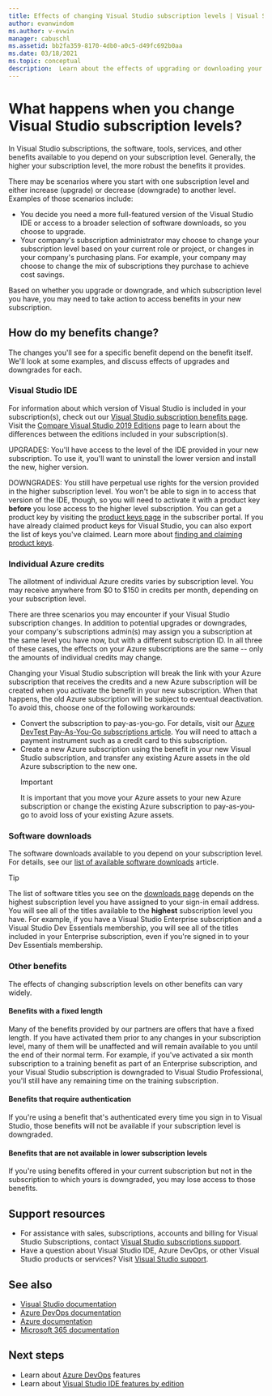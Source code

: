 ```yaml
---
title: Effects of changing Visual Studio subscription levels | Visual Studio Marketplace
author: evanwindom
ms.author: v-evwin
manager: cabuschl
ms.assetid: bb2fa359-8170-4db0-a0c5-d49fc692b0aa
ms.date: 03/18/2021
ms.topic: conceptual
description:  Learn about the effects of upgrading or downloading your Visual Studio subscription level.
---
```


# What happens when you change Visual Studio subscription levels?
In Visual Studio subscriptions, the software, tools, services, and other benefits available to you depend on your subscription level.  Generally, the higher your subscription level, the more robust the benefits it provides.  

There may be scenarios where you start with one subscription level and either increase (upgrade) or decrease (downgrade) to another level.  Examples of those scenarios include:
- You decide you need a more full-featured version of the Visual Studio IDE or access to a broader selection of software downloads, so you choose to upgrade. 
- Your company's subscription administrator may choose to change your subscription level based on your current role or project, or changes in your company's purchasing plans. For example, your company may choose to change the mix of subscriptions they purchase to achieve cost savings.  

Based on whether you upgrade or downgrade, and which subscription level you have, you may need to take action to access benefits in your new subscription.

## How do my benefits change?
The changes you'll see for a specific benefit depend on the benefit itself.  We'll look at some examples, and discuss effects of upgrades and downgrades for each.

### Visual Studio IDE
For information about which version of Visual Studio is included in your subscription(s), check out our [Visual Studio subscription benefits page](https://visualstudio.microsoft.com/vs/benefits/). Visit the [Compare Visual Studio 2019 Editions](https://visualstudio.microsoft.com/vs/compare/) page to learn about the differences between the editions included in your subscription(s).
 
UPGRADES:  You'll have access to the level of the IDE provided in your new subscription.  To use it, you'll want to uninstall the lower version and install the new, higher version.  

DOWNGRADES: You still have perpetual use rights for the version provided in the higher subscription level.  You won't be able to sign in to access that version of the IDE, though, so you will need to activate it with a product key **before** you lose access to the higher level subscription.  You can get a product key by visiting the [product keys page](https://my.visualstudio.com/productkeys) in the subscriber portal.  If you have already claimed product keys for Visual Studio, you can also export the list of keys you've claimed. Learn more about [finding and claiming product keys](find-keys.md).

### Individual Azure credits
The allotment of individual Azure credits varies by subscription level.  You may receive anywhere from $0 to $150 in credits per month, depending on your subscription level.  

There are three scenarios you may encounter if your Visual Studio subscription changes.  In addition to potential upgrades or downgrades, your company's subscriptions admin(s) may assign you a subscription at the same level you have now, but with a different subscription ID.  In all three of these cases, the effects on your Azure subscriptions are the same -- only the amounts of individual credits may change. 

Changing your Visual Studio subscription will break the link with your Azure subscription that receives the credits and a new Azure subscription will be created when you activate the benefit in your new subscription.  When that happens, the old Azure subscription will be subject to eventual deactivation.  To avoid this, choose one of the following workarounds:
- Convert the subscription to pay-as-you-go.  For details, visit our [Azure DevTest Pay-As-You-Go subscriptions article](vs-azure-payg.md).  You will need to attach a payment instrument such as a credit card to this subscription. 
- Create a new Azure subscription using the benefit in your new Visual Studio subscription, and transfer any existing Azure assets in the old Azure subscription to the new one. 
  > [!IMPORTANT]
  > It is important that you move your Azure assets to your new Azure subscription or change the existing Azure subscription to pay-as-you-go to avoid loss of your existing Azure assets. 
 
### Software downloads
The software downloads available to you depend on your subscription level.  For details, see our [list of available software downloads](software-download-list.md) article. 

  > [!TIP] 
  > The list of software titles you see on the [downloads page](https://my.visualstudio.com/downloads) depends on the highest subscription level you have assigned to your sign-in email address.  You will see all of the titles available to the **highest** subscription level you have.  For example, if you have a Visual Studio Enterprise subscription and a Visual Studio Dev Essentials membership, you will see all of the titles included in your Enterprise subscription, even if you're signed in to your Dev Essentials membership.  

### Other benefits 
The effects of changing subscription levels on other benefits can vary widely.  

#### Benefits with a fixed length
Many of the benefits provided by our partners are offers that have a fixed length.  If you have activated them prior to any changes in your subscription level, many of them will be unaffected and will remain available to you until the end of their normal term.  For example, if you've activated a six month subscription to a training benefit as part of an Enterprise subscription, and your Visual Studio subscription is downgraded to Visual Studio Professional, you'll still have any remaining time on the training subscription.  

#### Benefits that require authentication
If you're using a benefit that's authenticated every time you sign in to Visual Studio, those benefits will not be available if your subscription level is downgraded.  

#### Benefits that are not available in lower subscription levels
If you're using benefits offered in your current subscription but not in the subscription to which yours is downgraded, you may lose access to those benefits.  

## Support resources
- For assistance with sales, subscriptions, accounts and billing for Visual Studio Subscriptions, contact [Visual Studio subscriptions support](https://my.visualstudio.com/gethelp).
- Have a question about Visual Studio IDE, Azure DevOps, or other Visual Studio products or services?  Visit [Visual Studio support](https://visualstudio.microsoft.com/support/).

## See also
- [Visual Studio documentation](/visualstudio/)
- [Azure DevOps documentation](/azure/devops/)
- [Azure documentation](/azure/)
- [Microsoft 365 documentation](/microsoft-365/)

## Next steps
- Learn about [Azure DevOps](https://azure.microsoft.com/services/devops/) features
- Learn about [Visual Studio IDE features by edition](https://visualstudio.microsoft.com/vs/compare/)